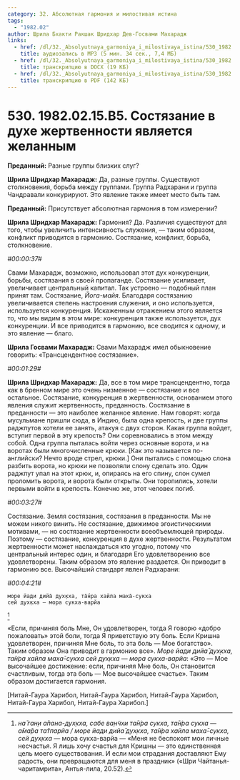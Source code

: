 ```yaml
---
category: 32. Абсолютная гармония и милостивая истина
tags:
  - "1982.02"
author: Шрила Бхакти Ракшак Шридхар Дев-Госвами Махарадж
links:
  - href: /dl/32._Absolyutnaya_garmoniya_i_milostivaya_istina/530_1982.02.15.B5_SridharMj_Sostjazanie_v_duhe_zhertvennosti_javljaetsja_zhelannym.mp3
    title: аудиозапись в MP3 (5 мин. 34 сек., 7,4 МБ)
  - href: /dl/32._Absolyutnaya_garmoniya_i_milostivaya_istina/530_1982.02.15.B5_SridharMj_Sostjazanie_v_duhe_zhertvennosti_javljaetsja_zhelannym.docx
    title: транскрипцию в DOCX (19 КБ)
  - href: /dl/32._Absolyutnaya_garmoniya_i_milostivaya_istina/530_1982.02.15.B5_SridharMj_Sostjazanie_v_duhe_zhertvennosti_javljaetsja_zhelannym.pdf
    title: транскрипцию в PDF (142 КБ)
---
```


# 530. 1982.02.15.B5. Состязание в духе жертвенности является желанным

**Преданный:** Разные группы близких слуг?

**Шрила Шридхар Махарадж:** Да, разные группы. Существуют столкновения, борьба между группами. Группа Радхарани и группа Чандравали конкурируют. Это явление также имеет место быть там.

**Преданный:** Присутствует абсолютная гармония в том измерении?

**Шрила Шридхар Махарадж:** Гармония? Да. Различия существуют для того, чтобы увеличить интенсивность служения, — таким образом, конфликт приводится в гармонию. Состязание, конфликт, борьба, столкновение.

*#00:00:37#*

Свами Махарадж, возможно, использовал этот дух конкуренции, борьбы, состязания в своей пропаганде. Состязание усиливает, увеличивает центральный капитал. Так устроено — подобный план принят там. Состязание, *Йога-майя*. Благодаря состязанию увеличивается степень настроения служения, и оно используется, используется конкуренция. Искаженным отражением этого является то, что мы видим в этом мире: конкуренция также используется, дух конкуренции. И все приводится в гармонию, все сводится к одному, и это явление — благо.

**Шрила Госвами Махарадж:** Свами Махарадж имел обыкновение говорить: «Трансцендентное состязание».

*#00:01:29#*

**Шрила Шридхар Махарадж:** Да, все в том мире трансцендентно, тогда как в бренном мире это очень низменное — состязание и все остальное. Состязание, конкуренция в жертвенности, основанием этого явления служит жертвенность, преданность. Состязание в преданности — это наиболее желанное явление. Нам говорят: когда мусульмане пришли сюда, в Индию, была одна крепость, и две группы раджпутов хотели ее занять, атакуя с двух сторон. Какая группа войдет, вступит первой в эту крепость? Они соревновались в этом между собой. Одна группа пыталась войти через основные ворота, и на воротах были многочисленные крюки. [Как это называется по-английски? Нечто вроде стрел, крюки.] Они пытались с помощью слона разбить ворота, но крюки не позволяли слону сделать это. Один раджпут упал на этот крюк, и, опираясь на его спину, слон сумел проломить ворота, и ворота были открыты. Они торопились, хотели первыми войти в крепость. Конечно же, этот человек погиб.

*#00:03:27#*

Состязание. Земля состязания, состязания в преданности. Мы не можем никого винить. Не состязание, движимое эгоистическими мотивами, — но состязание жертвенности всеобъемлющей природы. Поэтому — состязание, конкуренция в духе жертвенности. Результатом жертвенности может наслаждаться кто угодно, потому что центральный интерес один, и благодаря Его удовлетворению все удовлетворены. Таким образом это явление раздается. Он приводит в гармонию все. Высочайший стандарт явлен Радхарани:

*#00:04:21#*

    море йади дийа̄ дух̣кха, та̄н́ра хайла маха̄-сукха
    сей дух̣кха — мора сукха-варйа
[^_ftn1]

«Если, причиняя боль Мне, Он удовлетворен, тогда Я говорю «добро пожаловать» этой боли, тогда Я приветствую эту боль. Если Кришна удовлетворен, причиняя Мне боль, то эта боль — Мое богатство». Таким образом Она приводит в гармонию все». *Море йади дийа̄ дух̣кха, та̄н́ра хайла маха̄-сукха сей дух̣кха — мора сукха-варйа*: «Это — Мое высочайшее достижение: если, причиняя Мне боль, Он становится счастливым, тогда эта боль — Мое высочайшее счастье». Таким образом достигается гармония.

[Нитай-Гаура Харибол, Нитай-Гаура Харибол, Нитай-Гаура Харибол, Нитай-Гаура Харибол, Нитай-Гаура Харибол.]



[^_ftn1]: *на̄ ган̣и а̄пана-дух̣кха, сабе ва̣н̃чхи та̄н́ра сукха, та̄н́ра сукха — а̄ма̄ра та̄тпарйа / море йади дийа̄ дух̣кха, та̄н́ра хайла маха̄-сукха, сей дух̣кха* — мора сукха-варйа — «Меня не беспокоят мои личные несчастья. Я лишь хочу счастья для Кришны — это единственная цель моего существования. И если мои страдания доставляют Ему радость, они превращаются для меня в праздник» («Шри Чайтанья-чаритамрита», Антья-лила, 20.52).

